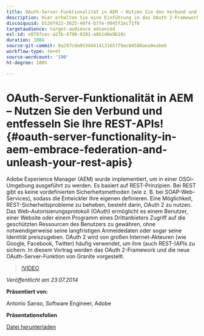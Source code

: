 ```yaml
---
title: OAuth-Server-Funktionalität in AEM – Nutzen Sie den Verbund und entfesseln Sie Ihre REST-APIs!
description: Hier erhalten Sie eine Einführung in das OAuth 2-Framework und die OAuth-Server-Funktion von Granite. Adobe Experience Manager (AEM) wurde implementiert, um in einer OSGi-Umgebung ausgeführt zu werden. Es basiert auf REST-Prinzipien.
discoiquuid: b53df422-3625-40f4-b7fe-9945f2ec71f6
targetaudience: target-audience advanced
exl-id: e0797cec-a27b-4790-9281-a8b1d6e9b10c
duration: 1804
source-git-commit: 9a297cda953d4414131657f9ac84580aea0eabeb
workflow-type: tm+mt
source-wordcount: '190'
ht-degree: 100%

---
```


# OAuth-Server-Funktionalität in AEM – Nutzen Sie den Verbund und entfesseln Sie Ihre REST-APIs!{#oauth-server-functionality-in-aem-embrace-federation-and-unleash-your-rest-apis}

Adobe Experience Manager (AEM) wurde implementiert, um in einer OSGi-Umgebung ausgeführt zu werden. Es basiert auf REST-Prinzipien. Bei REST gibt es keine vordefinierten Sicherheitsmethoden (wie z. B. bei SOAP-Web-Services), sodass die Entwickler ihre eigenen definieren. Eine Möglichkeit, REST-Sicherheitsprobleme zu beheben, besteht darin, OAuth 2 zu nutzen. Das Web-Autorisierungsprotokoll (OAuth) ermöglicht es einem Benutzer, einer Website oder einem Programm eines Drittanbieters Zugriff auf die geschützten Ressourcen des Benutzers zu gewähren, ohne notwendigerweise seine langfristigen Anmeldedaten oder sogar seine Identität preiszugeben. OAuth 2 wird von großen Internet-Akteuren (wie Google, Facebook, Twitter) häufig verwendet, um ihre (auch REST-)APIs zu sichern. In diesem Vortrag werden das OAuth 2-Framework und die neue OAuth-Server-Funktion von Granite vorgestellt.

>[!VIDEO](https://video.tv.adobe.com/v/19466/?quality=9)

*Veröffentlicht am 23.07.2014*

**Präsentiert von:**

Antonio Sanso, Software Engineer, Adobe

**Präsentationsfolien**

[Datei herunterladen](assets/oauth-server-functionality-in-aem-7-23-14.pdf)
<!--
[Get back to the Overview](https://helpx.adobe.com/experience-manager/kt/eseminars/gems/aem-index.html)
-->
